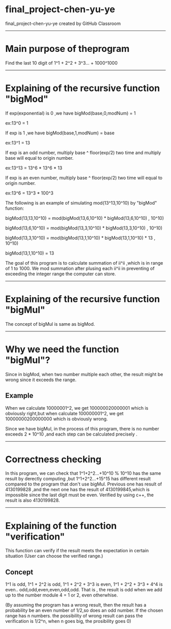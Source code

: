 # final_project-chen-yu-ye
final_project-chen-yu-ye created by GitHub Classroom
***
# Main purpose of theprogram

Find the last 10 digit of 1^1 + 2^2 + 3^3... + 1000^1000
***
# Explaining of the recursive function "bigMod"

If exp(exponential) is 0 ,we have bigMod(base,0,modNum) = 1

ex:13^0 = 1

If exp is 1 ,we have bigMod(base,1,modNum) = base

ex:13^1 = 13

If exp is an odd number, multiply base ^ floor(exp/2) two time and multiply base will equal to origin number.

ex:13^13 = 13^6 * 13^6 * 13 

If exp is an even number, multiply base ^ floor(exp/2) two time will equal to origin number.

ex:13^6 = 13^3 * 100^3

The following is an example of simulating mod(13^13,10^10) by "bigMod" function:

bigMod(13,13,10^10) = mod(bigMod(13,6,10^10) * bigMod(13,6,10^10) , 10^10)

bigMod(13,6,10^10) = mod(bigMod(13,3,10^10) * bigMod(13,3,10^10) , 10^10)

bigMod(13,3,10^10) = mod(bigMod(13,1,10^10) * bigMod(13,1,10^10) * 13 , 10^10)

bigMod(13,1,10^10) = 13 


The goal of this program is to calculate summation of ii^ii ,which is in range of 1 to 1000.
We mod summation after plusing each ii^ii in preventing of exceeding the integer range the computer can store.
***

# Explaining of the recursive function "bigMul"

The concept of bigMul is same as bigMod.

***
# Why we need the function "bigMul"?

Since in bigMod, when two number multiple each other, the result might be wrong since it exceeds the range. 

## Example

When we calculate 10000001^2, we get 100000020000001 which is obviously right,but when calculate 100000001^2, we get 10000000200000000 which is obviously wrong.

Since we have bigMul, in the process of this program, there is no number exceeds 2 * 10^10 ,and each step can be calculated precisely .

***
# Correctness checking

In this program, we can check that 1^1+2^2...+10^10 % 10^10 has the same result by derectly computing
,but 1^1+2^2...+15^15 has different result compared to the program that don't use bigMul.
Previous one has result of 4130199828 ,and the next one has the result of 4130199845,which is impossible since the last digit must be even.
Verified by using c++, the result is also 4130199828.

***
# Explaining of the function "verification"

This function can verify if the result meets the expectation in certain situation
(User can choose the verified range.)

## Concept
1^1 is odd, 1^1 + 2^2 is odd, 1^1 + 2^2 + 3^3 is even,  1^1 + 2^2 + 3^3 + 4^4 is even.. odd,odd,even,even,odd,odd.
That is , the result is odd when we add up to the number module 4 = 1 or 2, even otherwhise.

(By assuming the program has a wrong result, then the result has a probability be an even number of 1/2,so does an odd number.
If the chosen range has n numbers. the possibility of wrong result can pass the verification is 1/2^n, when n goes big, the prosibility goes 0)


